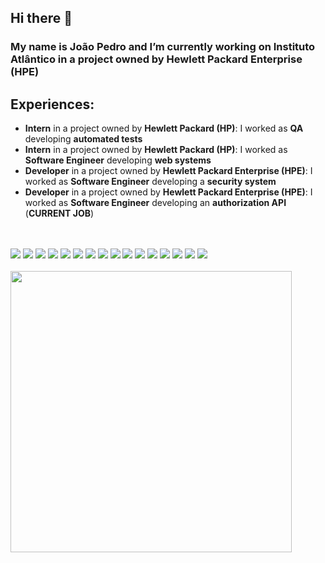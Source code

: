 ## Hi there 👋 
### My name is João Pedro and I’m currently working on Instituto Atlântico in a project owned by Hewlett Packard Enterprise (HPE)

## Experiences:
- **Intern** in a project owned by **Hewlett Packard (HP)**: I worked as **QA** developing **automated tests**
- **Intern** in a project owned by **Hewlett Packard (HP)**: I worked as **Software Engineer** developing **web systems**
- **Developer** in a project owned by **Hewlett Packard Enterprise (HPE)**: I worked as **Software Engineer** developing a **security system**
- **Developer** in a project owned by **Hewlett Packard Enterprise (HPE)**: I worked as **Software Engineer** developing an **authorization API** (**CURRENT JOB**)

<br />

<div style="display: inline_block"><br>
  <!-- Icons link: https://simpleicons.org/ -->
  <img src="https://img.shields.io/badge/Golang-blue?style=for-the-badge&logo=go&logoColor=white" target="_blank">
  <img src="https://img.shields.io/badge/Python-white?style=for-the-badge&logo=python&logoColor=blue" target="_blank">
  <img src="https://img.shields.io/badge/JavaScript-F7DF1E?style=for-the-badge&logo=javascript&logoColor=black" target="_blank">
  <img src="https://img.shields.io/badge/TypeScript-F7DF1E?style=for-the-badge&logo=typescript&logoColor=black">
  <img src="https://img.shields.io/badge/Pytest-white?style=for-the-badge&logo=pytest&logoColor=black">
  <img src="https://img.shields.io/badge/Robot-white?style=for-the-badge&logo=robotframework&logoColor=black">
  <img src="https://img.shields.io/badge/Cypress-white?style=for-the-badge&logo=cypress&logoColor=black">
  <img src="https://img.shields.io/badge/Cucumber-green?style=for-the-badge&logo=cucumber&logoColor=black">
  <img src="https://img.shields.io/badge/React-20232A?style=for-the-badge&logo=react&logoColor=61DAFB">
  <img src="https://img.shields.io/badge/React_Native-20232A?style=for-the-badge&logo=react&logoColor=61DAFB">
  <img src="https://img.shields.io/badge/Spring-6DB33F?style=for-the-badge&logo=spring&logoColor=white">
  <img src="https://img.shields.io/badge/Postgres-blue?style=for-the-badge&logo=postgresql&logoColor=white">
  <img src="https://img.shields.io/badge/MySQL-00000F?style=for-the-badge&logo=mysql&logoColor=white">
  <img src="https://img.shields.io/badge/Kubernetes-blue?style=for-the-badge&logo=kubernetes&logoColor=white" target="_blank">
  <img src="https://img.shields.io/badge/Docker-blue?style=for-the-badge&logo=docker&logoColor=white" target="_blank">
  <img src="https://img.shields.io/badge/Linux-FCC624?style=for-the-badge&logo=linux&logoColor=black">
</div>

<br />

<div align="center" >
  <img align="left" width="450" src="https://github-readme-stats.vercel.app/api?username=jpbandeira&theme=radical&count_private=true&show_icons=true" />
</div>
